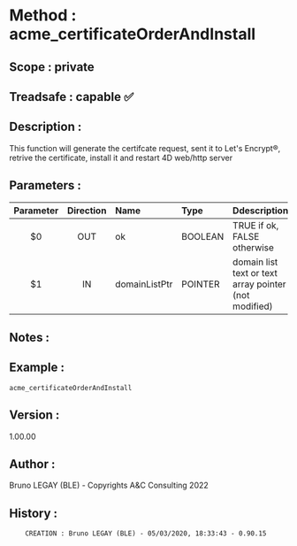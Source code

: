 ﻿# **Method :** acme_certificateOrderAndInstall
## **Scope :** private
## **Treadsafe :** capable ✅ 
## **Description :** 
This function will generate the certifcate request, sent it to Let's Encrypt®, retrive the certificate, install it and restart 4D web/http server
## **Parameters :** 
| Parameter | Direction | Name | Type | Ddescription | 
|:----:|:----:|:----|:----|:----| 
| $0 | OUT | ok | BOOLEAN | TRUE if ok, FALSE otherwise | 
| $1 | IN | domainListPtr | POINTER | domain list text or text array pointer (not modified) | 

## **Notes :** 

## **Example :** 
```
acme_certificateOrderAndInstall
```
## **Version :** 
1.00.00
## **Author :** 
Bruno LEGAY (BLE) - Copyrights A&C Consulting 2022
## **History :** 
 
        CREATION : Bruno LEGAY (BLE) - 05/03/2020, 18:33:43 - 0.90.15

